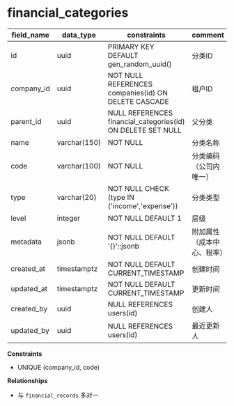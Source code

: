 # financial_categories

| field_name | data_type | constraints | comment |
| --- | --- | --- | --- |
| id | uuid | PRIMARY KEY DEFAULT gen_random_uuid() | 分类ID |
| company_id | uuid | NOT NULL REFERENCES companies(id) ON DELETE CASCADE | 租户ID |
| parent_id | uuid | NULL REFERENCES financial_categories(id) ON DELETE SET NULL | 父分类 |
| name | varchar(150) | NOT NULL | 分类名称 |
| code | varchar(100) | NOT NULL | 分类编码（公司内唯一） |
| type | varchar(20) | NOT NULL CHECK (type IN ('income','expense')) | 分类类型 |
| level | integer | NOT NULL DEFAULT 1 | 层级 |
| metadata | jsonb | NOT NULL DEFAULT '{}'::jsonb | 附加属性（成本中心、税率） |
| created_at | timestamptz | NOT NULL DEFAULT CURRENT_TIMESTAMP | 创建时间 |
| updated_at | timestamptz | NOT NULL DEFAULT CURRENT_TIMESTAMP | 更新时间 |
| created_by | uuid | NULL REFERENCES users(id) | 创建人 |
| updated_by | uuid | NULL REFERENCES users(id) | 最近更新人 |

**Constraints**
- UNIQUE (company_id, code)

**Relationships**
- 与 `financial_records` 多对一
